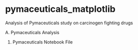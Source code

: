 # pymaceuticals_matplotlib
Analysis of Pymaceuticals study on carcinogen fighting drugs

A. Pymaceuticals Analysis

1. Pymaceuticals Notebook File
